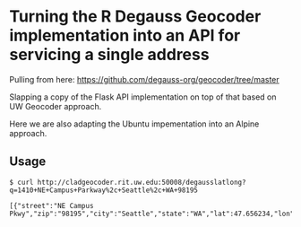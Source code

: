 # Turning the R Degauss Geocoder implementation into an API for servicing a single address

Pulling from here:  https://github.com/degauss-org/geocoder/tree/master

Slapping a copy of the Flask API implementation on top of that based on UW Geocoder approach.

Here we are also adapting the Ubuntu impementation into an Alpine approach.


## Usage 

```
$ curl http://cladgeocoder.rit.uw.edu:50008/degausslatlong?q=1410+NE+Campus+Parkway%2c+Seattle%2c+WA+98195

[{"street":"NE Campus Pkwy","zip":"98195","city":"Seattle","state":"WA","lat":47.656234,"lon":-122.315577,"fips_county":"53033","score":0.806,"prenum":"","number":"1198","precision":"street"}]

```





